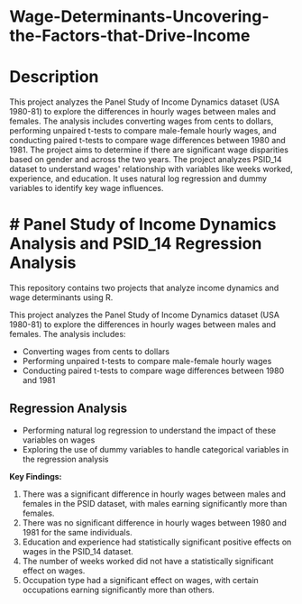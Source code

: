 # Wage-Determinants-Uncovering-the-Factors-that-Drive-Income

# Description
This project analyzes the Panel Study of Income Dynamics dataset (USA 1980-81) to explore the differences in hourly wages between males and females. The analysis includes converting wages from cents to dollars, performing unpaired t-tests to compare male-female hourly wages, and conducting paired t-tests to compare wage differences between 1980 and 1981. The project aims to determine if there are significant wage disparities based on gender and across the two years.
The project analyzes PSID_14 dataset to understand wages' relationship with variables like weeks worked, experience, and education. It uses natural log regression and dummy variables to identify key wage influences.

# # Panel Study of Income Dynamics Analysis and PSID_14 Regression Analysis
This repository contains two projects that analyze income dynamics and wage determinants using R.

This project analyzes the Panel Study of Income Dynamics dataset (USA 1980-81) to explore the differences in hourly wages between males and females. The analysis includes:
* Converting wages from cents to dollars
* Performing unpaired t-tests to compare male-female hourly wages
* Conducting paired t-tests to compare wage differences between 1980 and 1981
## Regression Analysis
* Performing natural log regression to understand the impact of these variables on wages
* Exploring the use of dummy variables to handle categorical variables in the regression analysis


**Key Findings:**
1. There was a significant difference in hourly wages between males and females in the PSID dataset, with males earning significantly more than females.    
2. There was no significant difference in hourly wages between 1980 and 1981 for the same individuals.  
3. Education and experience had statistically significant positive effects on wages in the PSID_14 dataset.    
4. The number of weeks worked did not have a statistically significant effect on wages.    
5. Occupation type had a significant effect on wages, with certain occupations earning significantly more than others.  
